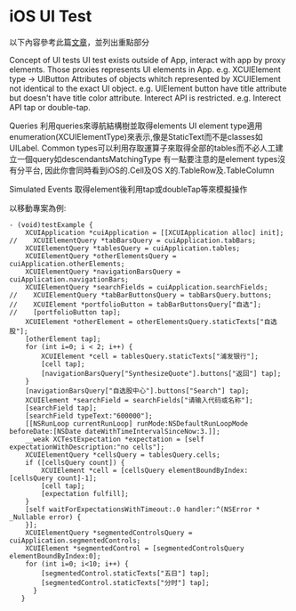 # iOS UI Test

以下內容參考此篇[文章](https://www.bignerdranch.com/blog/ui-testing-in-xcode-7-part-1-ui-testing-gotchas/)，並列出重點部分

Concept of UI tests
UI test exists outside of App, interact with app by proxy elements.
Those proxies represents UI elements in App.
e.g. XCUIElement type -> UIButton
Attributes of objects whitch represented by XCUIElement not identical to the exact UI object.
e.g. UIElement button have title attribute but doesn't have title color attribute.
Interect API is restricted.
e.g. Interect API tap or double-tap.

Queries
利用queries來導航結構樹並取得elements
UI element type適用enumeration(XCUIElementType)來表示,像是StaticText而不是classes如UILabel.
Common types可以利用存取運算子來取得全部的tables而不必人工建立一個query如descendantsMatchingType
有一點要注意的是element types沒有分平台, 因此你會同時看到iOS的.Cell及OS X的.TableRow及.TableColumn

Simulated Events
取得element後利用tap或doubleTap等來模擬操作

以移動專案為例:

```
- (void)testExample {
    XCUIApplication *cuiApplication = [[XCUIApplication alloc] init];
//    XCUIElementQuery *tabBarsQuery = cuiApplication.tabBars;
    XCUIElementQuery *tablesQuery = cuiApplication.tables;
    XCUIElementQuery *otherElementsQuery = cuiApplication.otherElements;
    XCUIElementQuery *navigationBarsQuery = cuiApplication.navigationBars;
    XCUIElementQuery *searchFields = cuiApplication.searchFields;
//    XCUIElementQuery *tabBarButtonsQuery = tabBarsQuery.buttons;
//    XCUIElement *portfolioButton = tabBarButtonsQuery["自选"];
//    [portfolioButton tap];
    XCUIElement *otherElement = otherElementsQuery.staticTexts["自选股"];
    [otherElement tap];
    for (int i=0; i < 2; i++) {
        XCUIElement *cell = tablesQuery.staticTexts["浦发银行"];
        [cell tap];
        [navigationBarsQuery["SynthesizeQuote"].buttons["返回"] tap];
    }
    [navigationBarsQuery["自选股中心"].buttons["Search"] tap];
    XCUIElement *searchField = searchFields["请输入代码或名称"];
    [searchField tap];
    [searchField typeText:"600000"];
    [[NSRunLoop currentRunLoop] runMode:NSDefaultRunLoopMode beforeDate:[NSDate dateWithTimeIntervalSinceNow:3.]];
    __weak XCTestExpectation *expectation = [self expectationWithDescription:"no cells"];
    XCUIElementQuery *cellsQuery = tablesQuery.cells;
    if ([cellsQuery count]) {
        XCUIElement *cell = [cellsQuery elementBoundByIndex:[cellsQuery count]-1];
        [cell tap];
        [expectation fulfill];
    }
    [self waitForExpectationsWithTimeout:.0 handler:^(NSError * _Nullable error) {
    }];
    XCUIElementQuery *segmentedControlsQuery = cuiApplication.segmentedControls;
    XCUIElement *segmentedControl = [segmentedControlsQuery elementBoundByIndex:0];
    for (int i=0; i<10; i++) {
        [segmentedControl.staticTexts["五日"] tap];
        [segmentedControl.staticTexts["分时"] tap];
      }
   }
```

